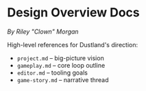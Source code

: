 # Design Overview Docs
*By Riley "Clown" Morgan*

High-level references for Dustland's direction:

- `project.md` – big-picture vision
- `gameplay.md` – core loop outline
- `editor.md` – tooling goals
- `game-story.md` – narrative thread
